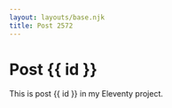 ```yaml
---
layout: layouts/base.njk
title: Post 2572
---
```


# Post {{ id }}

This is post {{ id }} in my Eleventy project.
